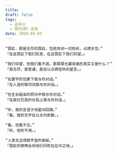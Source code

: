```yaml
---
title: 
draft: false
tags:
  - 云中火
  - 现代诗I-主体
date: 2020-05-03
---
```

	
	“霓虹，那是无尽的霓虹。包揽世间一切色彩，点燃天空。”
	「在这霓虹下我们叹息，在这霓虹下我们仰望。」
	
	“我们仰望，但我们看不透。那厚厚光幕背面的真实又是什么？”
	「是无尽，是普通，是足以点燃狂热的星空。」
	
	“在寰宇的包裹下我与你对话。”
	「在人造的银河间我与你对话。」
	
	“在生长蛆虫的阴沟中我与你对话。”
	「在腐烂花蕊的长毯上我与你对话。」
	
	“听，我的言语于恒星间回弹。”
	「看，我的文字在以太内弥散。」
	
	“看，但看不见。”
	「听，但听不清。」
	
	“人类无法得窥宇宙的奥秘。”
	「霓虹的镣铐会将他们闷死在应许之地。」
	
